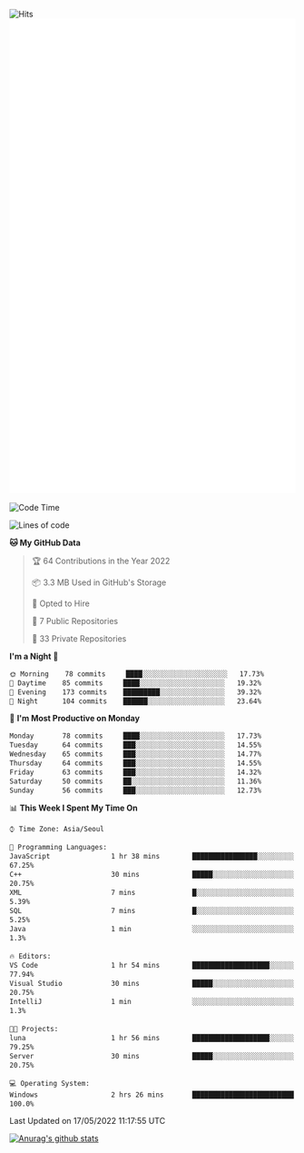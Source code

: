 ![Hits](https://hits.seeyoufarm.com/api/count/incr/badge.svg?url=https%3A%2F%2Fgithub.com%2Fkokose1234&count_bg=%2379C83D&title_bg=%23555555&icon=apple.svg&icon_color=%23E7E7E7&title=hits&edge_flat=false)
<br/>
![Metrics](https://github.com/kokose1234/kokose1234/blob/main/github-metrics.svg)

<!--START_SECTION:waka-->
![Code Time](http://img.shields.io/badge/Code%20Time-640%20hrs%207%20mins-blue)

![Lines of code](https://img.shields.io/badge/From%20Hello%20World%20I%27ve%20Written-2%20Million%20lines%20of%20code-blue)

**🐱 My GitHub Data** 

> 🏆 64 Contributions in the Year 2022
 > 
> 📦 3.3 MB Used in GitHub's Storage 
 > 
> 💼 Opted to Hire
 > 
> 📜 7 Public Repositories 
 > 
> 🔑 33 Private Repositories  
 > 
**I'm a Night 🦉** 

```text
🌞 Morning    78 commits     ████░░░░░░░░░░░░░░░░░░░░░   17.73% 
🌆 Daytime    85 commits     ████░░░░░░░░░░░░░░░░░░░░░   19.32% 
🌃 Evening    173 commits    █████████░░░░░░░░░░░░░░░░   39.32% 
🌙 Night      104 commits    ██████░░░░░░░░░░░░░░░░░░░   23.64%

```
📅 **I'm Most Productive on Monday** 

```text
Monday       78 commits     ████░░░░░░░░░░░░░░░░░░░░░   17.73% 
Tuesday      64 commits     ███░░░░░░░░░░░░░░░░░░░░░░   14.55% 
Wednesday    65 commits     ███░░░░░░░░░░░░░░░░░░░░░░   14.77% 
Thursday     64 commits     ███░░░░░░░░░░░░░░░░░░░░░░   14.55% 
Friday       63 commits     ███░░░░░░░░░░░░░░░░░░░░░░   14.32% 
Saturday     50 commits     ██░░░░░░░░░░░░░░░░░░░░░░░   11.36% 
Sunday       56 commits     ███░░░░░░░░░░░░░░░░░░░░░░   12.73%

```


📊 **This Week I Spent My Time On** 

```text
⌚︎ Time Zone: Asia/Seoul

💬 Programming Languages: 
JavaScript               1 hr 38 mins        ████████████████░░░░░░░░░   67.25% 
C++                      30 mins             █████░░░░░░░░░░░░░░░░░░░░   20.75% 
XML                      7 mins              █░░░░░░░░░░░░░░░░░░░░░░░░   5.39% 
SQL                      7 mins              █░░░░░░░░░░░░░░░░░░░░░░░░   5.25% 
Java                     1 min               ░░░░░░░░░░░░░░░░░░░░░░░░░   1.3%

🔥 Editors: 
VS Code                  1 hr 54 mins        ███████████████████░░░░░░   77.94% 
Visual Studio            30 mins             █████░░░░░░░░░░░░░░░░░░░░   20.75% 
IntelliJ                 1 min               ░░░░░░░░░░░░░░░░░░░░░░░░░   1.3%

🐱‍💻 Projects: 
luna                     1 hr 56 mins        ███████████████████░░░░░░   79.25% 
Server                   30 mins             █████░░░░░░░░░░░░░░░░░░░░   20.75%

💻 Operating System: 
Windows                  2 hrs 26 mins       █████████████████████████   100.0%

```


 Last Updated on 17/05/2022 11:17:55 UTC
<!--END_SECTION:waka-->

[![Anurag's github stats](https://github-readme-stats.vercel.app/api?username=kokose1234&theme=dracula)](https://github.com/anuraghazra/github-readme-stats)



	
